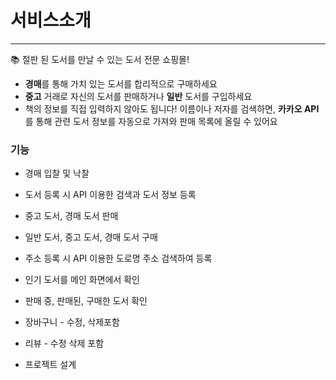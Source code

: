 # 서비스소개
---

📚 절판 된 도서를 만날 수 있는 도서 전문 쇼핑몰!

- **경매**를 통해 가치 있는 도서를 합리적으로 구매하세요
- **중고** 거래로 자신의 도서를 판매하거나 **일반** 도서를 구입하세요
- 책의 정보를 직접 입력하지 않아도 됩니다! 이름이나 저자를 검색하면,
**카카오 API**를 통해 관련 도서 정보를 자동으로 가져와 판매 목록에 올릴 수 있어요

### 기능

- 경매 입찰 및 낙찰
- 도서 등록 시 API 이용한 검색과 도서 정보 등록
- 중고 도서, 경매 도서 판매
- 일반 도서, 중고 도서, 경매 도서 구매
- 주소 등록 시 API 이용한 도로명 주소 검색하여 등록
- 인기 도서를 메인 화면에서 확인
- 판매 중, 판매된, 구매한 도서 확인
- 장바구니 - 수정, 삭제포함
- 리뷰 - 수정 삭제 포함

- 프로젝트 설계
